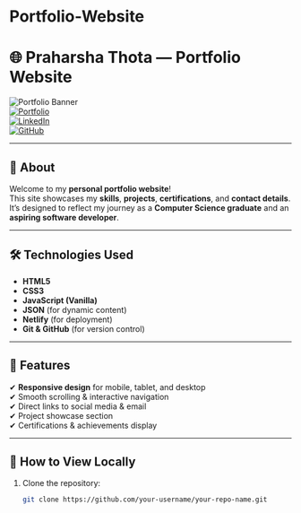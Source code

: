 # Portfolio-Website
# 🌐 Praharsha Thota — Portfolio Website  

![Portfolio Banner](https://img.shields.io/badge/Portfolio-Live%20Now-blue?style=for-the-badge&logo=netlify&logoColor=white)  
[![Portfolio](https://img.shields.io/badge/Visit-Website-success?style=for-the-badge&logo=google-chrome&logoColor=white)](https://praharshaportfolio.netlify.app)  
[![LinkedIn](https://img.shields.io/badge/LinkedIn-Profile-blue?style=for-the-badge&logo=linkedin)](https://www.linkedin.com/in/praharsha-thota)  
[![GitHub](https://img.shields.io/badge/GitHub-Profile-black?style=for-the-badge&logo=github)](https://github.com/your-username)  

---

## 📖 About  
Welcome to my **personal portfolio website**!  
This site showcases my **skills**, **projects**, **certifications**, and **contact details**.  
It’s designed to reflect my journey as a **Computer Science graduate** and an **aspiring software developer**.  

---

## 🛠 Technologies Used  
- **HTML5**  
- **CSS3**  
- **JavaScript (Vanilla)**  
- **JSON** (for dynamic content)  
- **Netlify** (for deployment)  
- **Git & GitHub** (for version control)  

---

## 🚀 Features  
✔ **Responsive design** for mobile, tablet, and desktop  
✔ Smooth scrolling & interactive navigation  
✔ Direct links to social media & email  
✔ Project showcase section  
✔ Certifications & achievements display  

---

## 📌 How to View Locally  
1. Clone the repository:
   ```bash
   git clone https://github.com/your-username/your-repo-name.git
